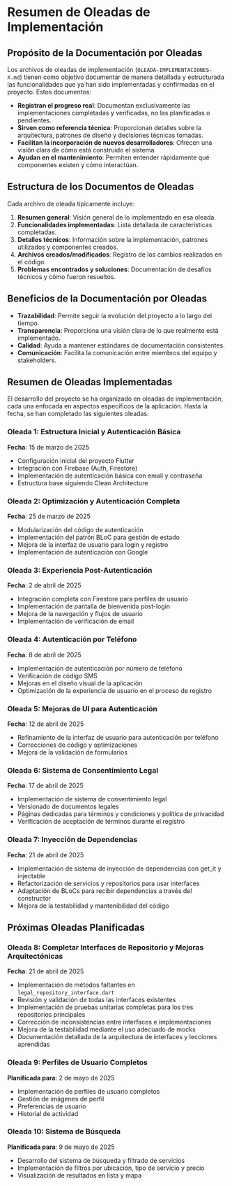 # Resumen de Oleadas de Implementación

## Propósito de la Documentación por Oleadas

Los archivos de oleadas de implementación (`OLEADA-IMPLEMENTACIONES-X.md`) tienen como objetivo documentar de manera detallada y estructurada las funcionalidades que ya han sido implementadas y confirmadas en el proyecto. Estos documentos:

- **Registran el progreso real**: Documentan exclusivamente las implementaciones completadas y verificadas, no las planificadas o pendientes.
- **Sirven como referencia técnica**: Proporcionan detalles sobre la arquitectura, patrones de diseño y decisiones técnicas tomadas.
- **Facilitan la incorporación de nuevos desarrolladores**: Ofrecen una visión clara de cómo está construido el sistema.
- **Ayudan en el mantenimiento**: Permiten entender rápidamente qué componentes existen y cómo interactúan.

## Estructura de los Documentos de Oleadas

Cada archivo de oleada típicamente incluye:

1. **Resumen general**: Visión general de lo implementado en esa oleada.
2. **Funcionalidades implementadas**: Lista detallada de características completadas.
3. **Detalles técnicos**: Información sobre la implementación, patrones utilizados y componentes creados.
4. **Archivos creados/modificados**: Registro de los cambios realizados en el código.
5. **Problemas encontrados y soluciones**: Documentación de desafíos técnicos y cómo fueron resueltos.

## Beneficios de la Documentación por Oleadas

- **Trazabilidad**: Permite seguir la evolución del proyecto a lo largo del tiempo.
- **Transparencia**: Proporciona una visión clara de lo que realmente está implementado.
- **Calidad**: Ayuda a mantener estándares de documentación consistentes.
- **Comunicación**: Facilita la comunicación entre miembros del equipo y stakeholders.

## Resumen de Oleadas Implementadas

El desarrollo del proyecto se ha organizado en oleadas de implementación, cada una enfocada en aspectos específicos de la aplicación. Hasta la fecha, se han completado las siguientes oleadas:

### Oleada 1: Estructura Inicial y Autenticación Básica
**Fecha**: 15 de marzo de 2025

- Configuración inicial del proyecto Flutter
- Integración con Firebase (Auth, Firestore)
- Implementación de autenticación básica con email y contraseña
- Estructura base siguiendo Clean Architecture

### Oleada 2: Optimización y Autenticación Completa
**Fecha**: 25 de marzo de 2025

- Modularización del código de autenticación
- Implementación del patrón BLoC para gestión de estado
- Mejora de la interfaz de usuario para login y registro
- Implementación de autenticación con Google

### Oleada 3: Experiencia Post-Autenticación
**Fecha**: 2 de abril de 2025

- Integración completa con Firestore para perfiles de usuario
- Implementación de pantalla de bienvenida post-login
- Mejora de la navegación y flujos de usuario
- Implementación de verificación de email

### Oleada 4: Autenticación por Teléfono
**Fecha**: 8 de abril de 2025

- Implementación de autenticación por número de teléfono
- Verificación de código SMS
- Mejoras en el diseño visual de la aplicación
- Optimización de la experiencia de usuario en el proceso de registro

### Oleada 5: Mejoras de UI para Autenticación
**Fecha**: 12 de abril de 2025

- Refinamiento de la interfaz de usuario para autenticación por teléfono
- Correcciones de código y optimizaciones
- Mejora de la validación de formularios

### Oleada 6: Sistema de Consentimiento Legal
**Fecha**: 17 de abril de 2025

- Implementación de sistema de consentimiento legal
- Versionado de documentos legales
- Páginas dedicadas para términos y condiciones y política de privacidad
- Verificación de aceptación de términos durante el registro

### Oleada 7: Inyección de Dependencias
**Fecha**: 21 de abril de 2025

- Implementación de sistema de inyección de dependencias con get_it y injectable
- Refactorización de servicios y repositorios para usar interfaces
- Adaptación de BLoCs para recibir dependencias a través del constructor
- Mejora de la testabilidad y mantenibilidad del código

## Próximas Oleadas Planificadas

### Oleada 8: Completar Interfaces de Repositorio y Mejoras Arquitectónicas
**Fecha**: 21 de abril de 2025

- Implementación de métodos faltantes en `legal_repository_interface.dart`
- Revisión y validación de todas las interfaces existentes
- Implementación de pruebas unitarias completas para los tres repositorios principales
- Corrección de inconsistencias entre interfaces e implementaciones
- Mejora de la testabilidad mediante el uso adecuado de mocks
- Documentación detallada de la arquitectura de interfaces y lecciones aprendidas

### Oleada 9: Perfiles de Usuario Completos
**Planificada para**: 2 de mayo de 2025

- Implementación de perfiles de usuario completos
- Gestión de imágenes de perfil
- Preferencias de usuario
- Historial de actividad

### Oleada 10: Sistema de Búsqueda
**Planificada para**: 9 de mayo de 2025

- Desarrollo del sistema de búsqueda y filtrado de servicios
- Implementación de filtros por ubicación, tipo de servicio y precio
- Visualización de resultados en lista y mapa


